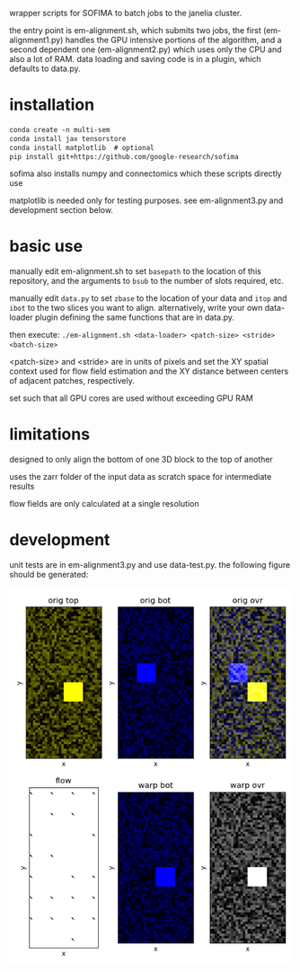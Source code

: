 wrapper scripts for SOFIMA to batch jobs to the janelia cluster.

the entry point is em-alignment.sh, which submits two jobs, the first
(em-alignment1.py) handles the GPU intensive portions of the algorithm, and a
second dependent one (em-alignment2.py) which uses only the CPU and also a lot
of RAM.  data loading and saving code is in a plugin, which defaults to data.py.

# installation

```
conda create -n multi-sem
conda install jax tensorstore
conda install matplotlib  # optional
pip install git+https://github.com/google-research/sofima
```

sofima also installs numpy and connectomics which these scripts directly use

matplotlib is needed only for testing purposes.  see em-alignment3.py and
development section below.

# basic use

manually edit em-alignment.sh to set `basepath` to the location of this
repository, and the arguments to `bsub` to the number of slots required, etc.

manually edit `data.py` to set `zbase` to the location of your data and `itop`
and `ibot` to the two slices you want to align.  alternatively, write your
own data-loader plugin defining the same functions that are in data.py.

then execute: `./em-alignment.sh <data-loader> <patch-size> <stride> <batch-size>`

\<patch-size\> and \<stride\> are in units of pixels and set the XY spatial
context used for flow field estimation and the XY distance between centers of
adjacent patches, respectively.

set <batch-size> such that all GPU cores are used without exceeding GPU RAM

# limitations

designed to only align the bottom of one 3D block to the top of another

uses the zarr folder of the input data as scratch space for intermediate results 

flow fields are only calculated at a single resolution

# development

unit tests are in em-alignment3.py and use data-test.py.  the following figure
should be generated:

![output of unit tests](overlay.png)
